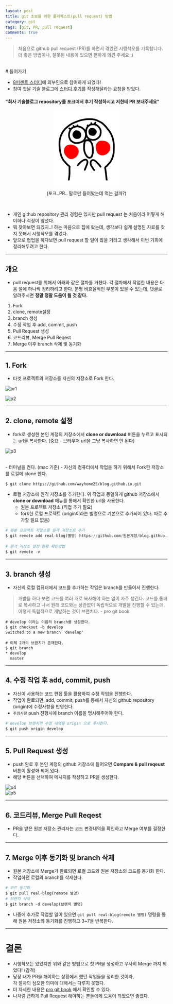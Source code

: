 ```yaml
---
layout: post
title: git 초보를 위한 풀리퀘스트(pull request) 방법
category: git
tags: [git, PR, pull request]
comments: true
---
```


> 처음으로 github pull request (PR)를 하면서 겪었던 시행착오를 기록합니다.     
> 더 좋은 방법이나, 잘못된 내용이 있으면 편하게 의견 주세요 :)

<br>
# 들어가기

- [8퍼센트 스터디](https://8percent.github.io/2017-06-30/%EC%8A%A4%ED%84%B0%EB%94%94%EC%8B%9C%EC%9E%91/)에 외부인으로 참여하게 되었다!
- 참여 첫날 기술 블로그에 [스터디 후기](https://8percent.github.io/2017-07-07/tsd2/)를 작성해달라는 요청을 받았다.

#### "회사 기술블로그 repository를 포크떠서 후기 작성하시고 저한테 PR 보내주세요"

<center>
<figure>
<img src="/assets/post-img/surprise.png" alt="views">
<figcaption>(포크..PR.. 말로만 들어봤는데 먹는 걸까?)</figcaption>
</figure>
</center>
<br>

- 개인 github repository 관리 경험은 있지만 pull request 는 처음이라 어떻게 해야하나 걱정이 앞섰다.
- 뭐 찾아보면 되겠지..! 하는 마음으로 집에 왔는데, 생각보다 쉽게 설명된 자료를 찾지 못해서 시행착오를 겪었다.
- 앞으로 협업을 하다보면 pull request 할 일이 많을 거라고 생각해서 이번 기회에 정리해두려고 한다.

---

## 개요
- pull request를 위해서 아래와 같은 절차를 거쳤다. 각 절차에서 작업한 내용은 다음 절에 하나씩 정리하려고 한다. 분명 비효율적인 부분이 있을 수 있는데, 댓글로 알려주시면 **정말 정말 도움이 될 것 같다.**

1. Fork
2. clone, remote설정
3. branch 생성
4. 수정 작업 후 add, commit, push
4. Pull Request 생성
5. 코드리뷰, Merge Pull Reqest
6. Merge 이후 branch 삭제 및 동기화

---

## 1. Fork
- 타겟 프로젝트의 저장소를 자신의 저장소로 Fork 한다.

![pr1](http://i.imgur.com/ufBroYo.png)

![p2](http://i.imgur.com/K8J7cmB.png)

---

## 2. clone, remote 설정
- fork로 생성한 본인 계정의 저장소에서 **clone or download** 버튼을 누르고 표시되는 url을 복사한다. (중요 - 브라우저 url을 그냥 복사하면 안 된다)

![p3](http://i.imgur.com/bi6V5Lq.png)

<br>
- 터미널을 켠다. (mac 기준)
- 자신의 컴퓨터에서 작업을 하기 위해서 Fork한 저장소를 로컬에 clone 한다.

```shell
$ git clone https://github.com/wayhome25/blog.github.io.git
```

- 로컬 저장소에 원격 저장소를 추가한다. 위 작업과 동일하게 github 저장소에서 **clone or download** 메뉴를 통해서 확인한 url을 사용한다.
  - 원본 프로젝트 저장소 (직접 추가 필요)
  - fork한 로컬 프로젝트 (origin이라는 별명으로 기본으로 추가되어 있다. 따로 추가할 필요 없음)


```python
# 원본 프로젝트 저장소를 원격 저장소로 추가
$ git remote add real-blog(별명) https://github.com/원본계정/blog.github.io.git

# 원격 저장소 설정 현황 확인방법
$ git remote -v
 ```
---

## 3. branch 생성
- 자신의 로컬 컴퓨터에서 코드를 추가하는 작업은 branch를 만들어서 진행한다.

> 개발을 하다 보면 코드를 여러 개로 복사해야 하는 일이 자주 생긴다. 코드를 통째로 복사하고 나서 원래 코드와는 상관없이 독립적으로 개발을 진행할 수 있는데, 이렇게 독립적으로 개발하는 것이 브랜치다. - pro git book

```shell
# develop 이라는 이름의 branch를 생성한다.
$ git checkout -b develop
Switched to a new branch 'develop'

# 이제 2개의 브랜치가 존재한다.
$ git branch
* develop
  master
```
---

## 4. 수정 작업 후 add, commit, push
- 자신이 사용하는 코드 편집 툴을 활용하여 수정 작업을 진행한다.
- 작업이 완료되면, add, commit, push를 통해서 자신의 github repository (origin)에 수정사항을 반영한다.
- `주의사항` push 진행시에 branch 이름을 명시해주어야 한다.

```python
# develop 브랜치의 수정 내역을 origin 으로 푸시한다.
$ git push origin develop
```
---

## 5. Pull Request 생성
- push 완료 후 본인 계정의 github 저장소에 들어오면 **Compare & pull reqeust** 버튼이 활성화 되어 있다.
- 해당 버튼을 선택하여 메시지를 작성하고 PR을 생성한다.

![p4](http://i.imgur.com/F2d5N13.png)
<br>
![p5](http://i.imgur.com/G08Blvn.png)

---

## 6. 코드리뷰, Merge Pull Reqest  
- PR을 받은 원본 저장소 관리자는 코드 변경내역을 확인하고 Merge 여부를 결정한다.

---

## 7. Merge 이후 동기화 및 branch 삭제
- 원본 저장소에 Merge가 완료되면 로컬 코드와 원본 저장소의 코드를 동기화 한다.
- 작업하던 로컬의 branch를 삭제한다.

```python
# 코드 동기화
$ git pull real-blog(remote 별명)
# 브랜치 삭제
$ git branch -d develop(브랜치 별명)
```

- 나중에 추가로 작업할 일이 있으면 `git pull real-blog(remote 별명)` 명령을 통해 원본 저장소와 동기화를 진행하고 3~7을 반복한다.

---

# 결론
- 시행착오는 있었지만 위와 같은 방법으로 첫 PR을 생성하고 무사히 Merge 까지 되었다! (감격)
- 당장 내가 PR을 해야하는 상황에서 했던 작업들을 정리한 것이라,    
  각 절차의 심오한 의미에 대해서는 다루지 못했다.
- 더 자세한 내용은 [pro git book](https://git-scm.com/book/ko/v1/%EB%B6%84%EC%82%B0-%ED%99%98%EA%B2%BD%EC%97%90%EC%84%9C%EC%9D%98-Git-%ED%94%84%EB%A1%9C%EC%A0%9D%ED%8A%B8%EC%97%90-%EA%B8%B0%EC%97%AC%ED%95%98%EA%B8%B0) 에서 확인할 수 있다.
- 나처럼 급하게 Pull Request 해야하는 분들에게 도움이 되었으면 좋겠다.
